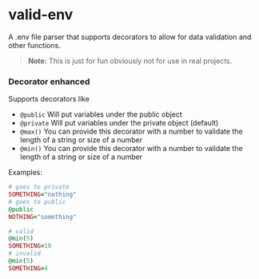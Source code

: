 # valid-env
A .env file parser that supports decorators to allow for data validation and other functions.

> **Note:** This is just for fun obviously not for use in real projects.

### Decorator enhanced
Supports decorators like 
- `@public` Will put variables under the public object
- `@private` Will put variables under the private object (default)
- `@max()` You can provide this decorator with a number to validate the length of a string or size of a number
- `@min()` You can provide this decorator with a number to validate the length of a string or size of a number

Examples:

```ruby
# goes to private
SOMETHING="nothing"
# goes to public
@public
NOTHING="something"
```

```ruby
# valid
@min(5)
SOMETHING=10
# invalid
@min(5)
SOMETHING=4
```
